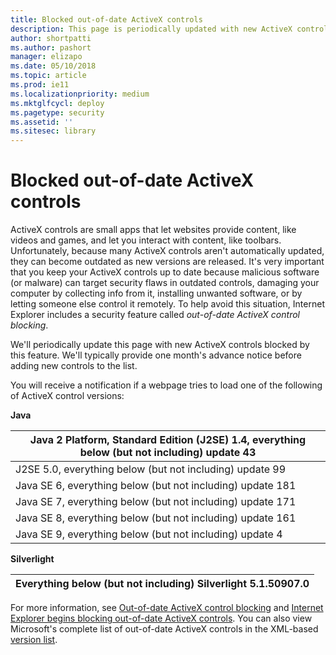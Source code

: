 ```yaml
---
title: Blocked out-of-date ActiveX controls
description: This page is periodically updated with new ActiveX controls blocked by this feature.
author: shortpatti
ms.author: pashort
manager: elizapo
ms.date: 05/10/2018
ms.topic: article
ms.prod: ie11
ms.localizationpriority: medium
ms.mktglfcycl: deploy
ms.pagetype: security
ms.assetid: ''
ms.sitesec: library
---
```


# Blocked out-of-date ActiveX controls

ActiveX controls are small apps that let websites provide content, like videos and games, and let you interact with content, like toolbars. Unfortunately, because many ActiveX controls aren't automatically updated, they can become outdated as new versions are released. It's very important that you keep your ActiveX controls up to date because malicious software (or malware) can target security flaws in outdated controls, damaging your computer by collecting info from it, installing unwanted software, or by letting someone else control it remotely. To help avoid this situation, Internet Explorer includes a security feature called _out-of-date ActiveX control blocking_.

We'll periodically update this page with new ActiveX controls blocked by this feature. We'll typically provide one month's advance notice before adding new controls to the list.  
  
You will receive a notification if a webpage tries to load one of the following of ActiveX control versions:

**Java**

| Java 2 Platform, Standard Edition (J2SE) 1.4, everything below (but not including) update 43 |
|----------------------------------------------------------------------------------------------|
| J2SE 5.0, everything below (but not including) update 99                                     |
| Java SE 6, everything below (but not including) update 181                                   |
| Java SE 7, everything below (but not including) update 171                                   |
| Java SE 8, everything below (but not including) update 161                                   |
| Java SE 9, everything below (but not including) update 4                                     |

**Silverlight**

| Everything below (but not including) Silverlight 5.1.50907.0 |
|--------------------------------------------------------------|

For more information, see [Out-of-date ActiveX control blocking](out-of-date-activex-control-blocking.md) and [Internet Explorer begins blocking out-of-date ActiveX controls](http://blogs.msdn.com/b/ie/archive/2014/08/06/internet-explorer-begins-blocking-out-of-date-activex-controls.aspx).  You can also view Microsoft's complete list of out-of-date ActiveX controls in the XML-based [version list](http://go.microsoft.com/fwlink/?LinkId=403864).